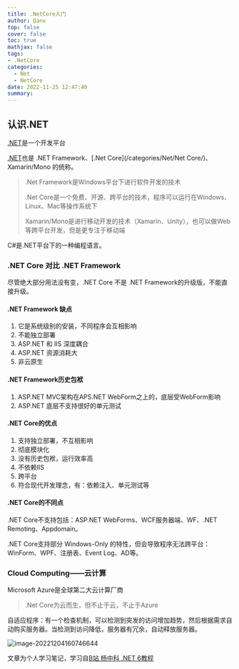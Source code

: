 ```yaml
---
title: .NetCore入门
author: Qanx
top: false
cover: false
toc: true
mathjax: false
tags:
- .NetCore
categories:
  - Net
  - NetCore
date: 2022-11-25 12:47:40
summary:
---
```

## 认识.NET

[.NET](/categories/Net/)是一个开发平台

[.NET](/categories/Net/)也是 .NET Framework、[.Net Core](/categories/Net/Net Core/)、Xamarin/Mono 的统称。

> .Net Framework是Windows平台下进行软件开发的技术
>
> .Net Core是一个免费、开源、跨平台的技术，程序可以运行在Windows、Linux、Mac等操作系统下
>
> Xamarin/Mono是进行移动开发的技术（Xamarin、Unity），也可以做Web等跨平台开发，但是更专注于移动端

C#是.NET平台下的一种编程语言。

### .NET Core 对比 .NET Framework

尽管绝大部分用法没有变，.NET Core 不是 .NET Framework的升级版，不能直接升级。

#### .NET Framework 缺点

1. 它是系统级别的安装，不同程序会互相影响
2. 不能独立部署
3. ASP.NET 和 IIS 深度耦合
4. ASP.NET 资源消耗大
5. 非云原生

#### .NET Framework历史包袱

1. ASP.NET MVC架构在APS.NET WebForm之上的，底层受WebForm影响
2. ASP.NET 底层不支持很好的单元测试

#### .NET Core的优点

1. 支持独立部署，不互相影响
2. 彻底模块化
3. 没有历史包袱，运行效率高
4. 不依赖IIS
5. 跨平台
6. 符合现代开发理念，有：依赖注入、单元测试等

#### .NET Core的不同点

.NET Core不支持包括：ASP.NET WebForms、WCF服务器端、WF、.NET Remoting、Appdomain。

.NET Core支持部分 Windows-Only 的特性，但会导致程序无法跨平台：WinForm、WPF、注册表、Event Log、AD等。

### Cloud Computing——云计算

Microsoft Azure是全球第二大云计算厂商

> .Net Core为云而生，但不止于云，不止于Azure

自适应程序：有一个检查机制，可以检测到突发的访问增加趋势，然后根据需求自动购买服务器。当检测到访问降低，服务器有冗余，自动释放服务器。

![image-20221204160746644](C:\Users\Qanx\AppData\Roaming\Typora\typora-user-images\image-20221204160746644.png)

文章为个人学习笔记，学习自[B站 杨中科 .NET 6教程](https://www.bilibili.com/video/BV1pK41137He)

